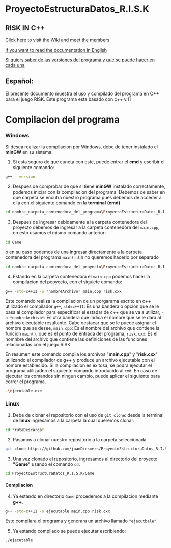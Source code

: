 # ProyectoEstructuraDatos_R.I.S.K

## RISK IN C++

[Click here to visit the Wiki and meet the members ](https://github.com/juanDiesmers/ProyectoEstructuraDatos_R.I.S.K/wiki)

[If you want to read the documentation in English](https://github.com/juanDiesmers/ProyectoEstructuraDatos_R.I.S.K/blob/NewFuncion/DOC/Documentation%20English/Readme_English.md)

[Si quiers saber de las versiones del programa y que se puede hacer en cada una](https://github.com/juanDiesmers/ProyectoEstructuraDatos_R.I.S.K/tree/NewFuncion/DOC/Releases)

## Español:

El presente documento muestra el uso y compilado del programa en C++ para el juego RISK.
Este programa esta basado con c++ v.11

# Compilacion del programa
### Windows
Si desea realizar la compilacion por Windows, debe de tener instalado el **minGW** en su sistema.
1.  Si esta seguro de que cuneta con este, puede entrar el **cmd** y escribir el siguiente comando:
```sh
g++ --version
```
2.   Despues de comprobar de que si tiene **minGW** instalado correctamente, podemos iniciar con la compilacion del programa.
Debemos de saber en que carpeta se encutra nuestro programa pues debemos de acceder a ella  con el siguiente comando en la **terminal** **(cmd)**
```sh
cd nombre_carpeta_contenedora_del_programa\ProyectoEstructuraDatos_R.I.S.K
```
3. Despues de ingresar debidamente a la carpeta contenedora del proyecto debemos de ingresar a la carpeta contenedora del `main.cpp`, en esto usamos el mismo comando anterior:
```sh
cd Game
```
o en su caso podemos de una ingresar directamente a la carpeta contenedora del programa `main()` sin no queremos hacerlo por separado
```sh
cd nombre_carpeta_contenedora_del_proyecto\ProyectoEstructuraDatos_R.I.S.K\Game
```

4. Estando en la carpeta contenedora el `main.cpp` podemos hacer la compilacion del peoyecto, con el siguiete comando:
```sh
g++ -std=c++11 -o *nombreArchivo* main.cpp risk.cxx
```
Este comando realiza la compilacion de un porgarama escrito en c++ utilizado el compilador `g++`, `std=c++11`: Es una bandera o opcion que se le pasa al compilador para especificar el estadar de c++ que se va a utilizar, `-o *nombreArchivo*`: Es otra bandera que indica el nombre que se le dara al archivo ejecutable resultante. Cabe destacar que se le puede asignar el nombre que se desee, `main.cpp`: Es el nombre del archivo que contiene la funcion `main()`, que es el punto de entrada del programa, `risk.cxx`: Es el nomnbre del archivo que contiene las definiciones de las funciones relacionadas con el juego RISK

En resumen este comando compila los archivos "**main.cpp**" y "**risk.cxx**" utilizando el compilador de g++ y produce un archivo ejecutable con el nombre establecido. Si la compilacion es exitosa, se podra ejecutar el programa utilizadno el siguiente comando introducido al `cmd`:
En caso de ejecutar los comandos sin ningun cambio, puede aplicar el siguiente para correr el programa.
```sh
.\ejecutable.exe
```
### Linux
1. Debe de clonar el repositorio con el uso de `git clone`:
desde la terminal de **linux** ingresamos a la carpeta la cual queremos clonar:
```sh
cd *rutaDescarga*
```
2. Pasamos a clonar nuestro repositorio a la carpeta seleccionada
```sh
git clone https://github.com/juanDiesmers/ProyectoEstructuraDatos_R.I.S.K.git
```
3. Una vez clonado el repositorio, ingresamos al directorio del proyecto **"Game"** usando el comando `cd`.
```sh
cd ProyectoEstructuraDatos_R.I.S.K/Game
```
#### Compilacion 

4. Ya estando en directorio `Game` procedemos a la compilacion mediante **g++**.
```sh
g++ -std=c++11 -o ejecutable main.cpp risk.cxx
```
Esto compilara el programa y generara un archivo llamado `"ejecutbale"`.

5. Ya estando compilado se puede ejecutar escribiendo:
```sh
./ejecutable
```